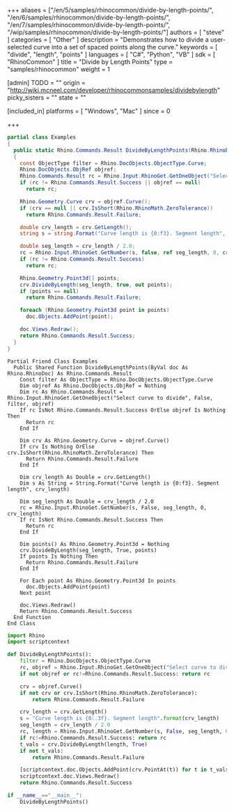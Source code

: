 +++
aliases = ["/en/5/samples/rhinocommon/divide-by-length-points/", "/en/6/samples/rhinocommon/divide-by-length-points/", "/en/7/samples/rhinocommon/divide-by-length-points/", "/wip/samples/rhinocommon/divide-by-length-points/"]
authors = [ "steve" ]
categories = [ "Other" ]
description = "Demonstrates how to divide a user-selected curve into a set of spaced points along the curve."
keywords = [ "divide", "length", "points" ]
languages = [ "C#", "Python", "VB" ]
sdk = [ "RhinoCommon" ]
title = "Divide by Length Points"
type = "samples/rhinocommon"
weight = 1

[admin]
TODO = ""
origin = "http://wiki.mcneel.com/developer/rhinocommonsamples/dividebylength"
picky_sisters = ""
state = ""

[included_in]
platforms = [ "Windows", "Mac" ]
since = 0

+++

<div class="codetab-content" id="cs">

```cs
partial class Examples
{
  public static Rhino.Commands.Result DivideByLengthPoints(Rhino.RhinoDoc doc)
  {
    const ObjectType filter = Rhino.DocObjects.ObjectType.Curve;
    Rhino.DocObjects.ObjRef objref;
    Rhino.Commands.Result rc = Rhino.Input.RhinoGet.GetOneObject("Select curve to divide", false, filter, out objref);
    if (rc != Rhino.Commands.Result.Success || objref == null)
      return rc;

    Rhino.Geometry.Curve crv = objref.Curve();
    if (crv == null || crv.IsShort(Rhino.RhinoMath.ZeroTolerance))
      return Rhino.Commands.Result.Failure;

    double crv_length = crv.GetLength();
    string s = string.Format("Curve length is {0:f3}. Segment length", crv_length);

    double seg_length = crv_length / 2.0;
    rc = Rhino.Input.RhinoGet.GetNumber(s, false, ref seg_length, 0, crv_length);
    if (rc != Rhino.Commands.Result.Success)
      return rc;

    Rhino.Geometry.Point3d[] points;
    crv.DivideByLength(seg_length, true, out points);
    if (points == null)
      return Rhino.Commands.Result.Failure;

    foreach (Rhino.Geometry.Point3d point in points)
      doc.Objects.AddPoint(point);

    doc.Views.Redraw();
    return Rhino.Commands.Result.Success;
  }
}
```

</div>


<div class="codetab-content" id="vb">

```vbnet
Partial Friend Class Examples
  Public Shared Function DivideByLengthPoints(ByVal doc As Rhino.RhinoDoc) As Rhino.Commands.Result
	Const filter As ObjectType = Rhino.DocObjects.ObjectType.Curve
	Dim objref As Rhino.DocObjects.ObjRef = Nothing
	Dim rc As Rhino.Commands.Result = Rhino.Input.RhinoGet.GetOneObject("Select curve to divide", False, filter, objref)
	If rc IsNot Rhino.Commands.Result.Success OrElse objref Is Nothing Then
	  Return rc
	End If

	Dim crv As Rhino.Geometry.Curve = objref.Curve()
	If crv Is Nothing OrElse crv.IsShort(Rhino.RhinoMath.ZeroTolerance) Then
	  Return Rhino.Commands.Result.Failure
	End If

	Dim crv_length As Double = crv.GetLength()
	Dim s As String = String.Format("Curve length is {0:f3}. Segment length", crv_length)

	Dim seg_length As Double = crv_length / 2.0
	rc = Rhino.Input.RhinoGet.GetNumber(s, False, seg_length, 0, crv_length)
	If rc IsNot Rhino.Commands.Result.Success Then
	  Return rc
	End If

	Dim points() As Rhino.Geometry.Point3d = Nothing
	crv.DivideByLength(seg_length, True, points)
	If points Is Nothing Then
	  Return Rhino.Commands.Result.Failure
	End If

	For Each point As Rhino.Geometry.Point3d In points
	  doc.Objects.AddPoint(point)
	Next point

	doc.Views.Redraw()
	Return Rhino.Commands.Result.Success
  End Function
End Class
```

</div>


<div class="codetab-content" id="py">

```python
import Rhino
import scriptcontext

def DivideByLengthPoints():
    filter = Rhino.DocObjects.ObjectType.Curve
    rc, objref = Rhino.Input.RhinoGet.GetOneObject("Select curve to divide", False, filter)
    if not objref or rc!=Rhino.Commands.Result.Success: return rc

    crv = objref.Curve()
    if not crv or crv.IsShort(Rhino.RhinoMath.ZeroTolerance):
        return Rhino.Commands.Result.Failure

    crv_length = crv.GetLength()
    s = "Curve length is {0:.3f}. Segment length".format(crv_length)
    seg_length = crv_length / 2.0
    rc, length = Rhino.Input.RhinoGet.GetNumber(s, False, seg_length, 0, crv_length)
    if rc!=Rhino.Commands.Result.Success: return rc
    t_vals = crv.DivideByLength(length, True)
    if not t_vals:
        return Rhino.Commands.Result.Failure

    [scriptcontext.doc.Objects.AddPoint(crv.PointAt(t)) for t in t_vals]
    scriptcontext.doc.Views.Redraw()
    return Rhino.Commands.Result.Success

if __name__=="__main__":
    DivideByLengthPoints()
```

</div>
